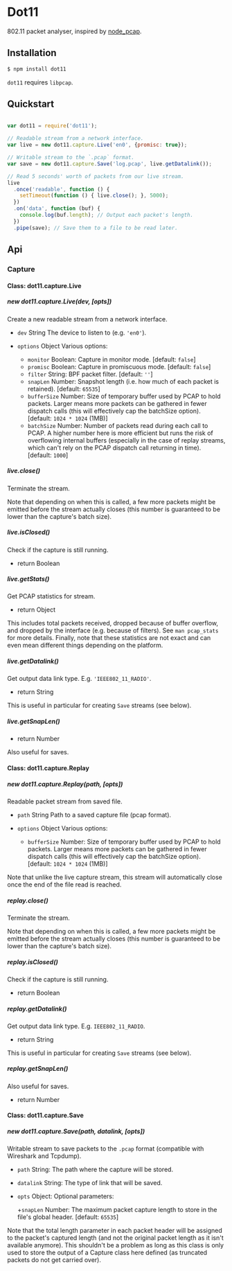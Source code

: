 Dot11
=====

802.11 packet analyser, inspired by
[node_pcap](https://github.com/mranney/node_pcap).


Installation
------------

```bash
$ npm install dot11
```

`dot11` requires `libpcap`.


Quickstart
----------

```javascript

var dot11 = require('dot11');

// Readable stream from a network interface.
var live = new dot11.capture.Live('en0', {promisc: true});

// Writable stream to the `.pcap` format.
var save = new dot11.capture.Save('log.pcap', live.getDatalink());

// Read 5 seconds' worth of packets from our live stream.
live
  .once('readable', function () {
    setTimeout(function () { live.close(); }, 5000);
  })
  .on('data', function (buf) {
    console.log(buf.length); // Output each packet's length.
  })
  .pipe(save); // Save them to a file to be read later.

```

Api
---

### Capture

#### Class: dot11.capture.Live

##### new dot11.capture.Live(dev, [opts])

Create a new readable stream from a network interface.

+ `dev` String The device to listen to (e.g. `'en0'`).
+ `options` Object Various options:

  + `monitor` Boolean: Capture in monitor mode. [default: `false`]
  + `promisc` Boolean: Capture in promiscuous mode. [default: `false`]
  + `filter` String: BPF packet filter. [default: `''`]
  + `snapLen` Number: Snapshot length (i.e. how much of each packet is
    retained). [default: `65535`]
  + `bufferSize` Number: Size of temporary buffer used by PCAP to hold packets.
    Larger means more packets can be gathered in fewer dispatch calls (this
    will effectively cap the batchSize option). [default: `1024 * 1024` (1MB)]
  + `batchSize` Number: Number of packets read during each call to PCAP. A
    higher number here is more efficient but runs the risk of overflowing
    internal buffers (especially in the case of replay streams, which can't
    rely on the PCAP dispatch call returning in time). [default: `1000`]

##### live.close()

Terminate the stream.

Note that depending on when this is called, a few more packets might be emitted
before the stream actually closes (this number is guaranteed to be lower than
the capture's batch size).

##### live.isClosed()

Check if the capture is still running.

+ return Boolean

##### live.getStats()

Get PCAP statistics for stream.

+ return Object

This includes total packets received, dropped because of buffer overflow, and
dropped by the interface (e.g. because of filters). See `man pcap_stats` for
more details. Finally, note that these statistics are not exact and can even
mean different things depending on the platform.

##### live.getDatalink()

Get output data link type. E.g. `'IEEE802_11_RADIO'`.

+ return String

This is useful in particular for creating `Save` streams (see below).

##### live.getSnapLen()

+ return Number

Also useful for saves.


#### Class: dot11.capture.Replay

##### new dot11.capture.Replay(path, [opts])

Readable packet stream from saved file.

+ `path` String Path to a saved capture file (pcap format).
+ `options` Object Various options:

  + `bufferSize` Number: Size of temporary buffer used by PCAP to hold packets.
    Larger means more packets can be gathered in fewer dispatch calls (this
    will effectively cap the batchSize option). [default: `1024 * 1024` (1MB)]

Note that unlike the live capture stream, this stream will automatically
close once the end of the file read is reached.

##### replay.close()

Terminate the stream.

Note that depending on when this is called, a few more packets might be emitted
before the stream actually closes (this number is guaranteed to be lower than
the capture's batch size).

##### replay.isClosed()

Check if the capture is still running.

+ return Boolean

##### replay.getDatalink()

Get output data link type. E.g. `IEEE802_11_RADIO`.

+ return String

This is useful in particular for creating `Save` streams (see below).

##### replay.getSnapLen()

Also useful for saves.

+ return Number


#### Class: dot11.capture.Save

##### new dot11.capture.Save(path, datalink, [opts])

Writable stream to save packets to the `.pcap` format (compatible with
Wireshark and Tcpdump).

+ `path` String: The path where the capture will be stored.
+ `datalink` String: The type of link that will be saved.
+ `opts` Object: Optional parameters:

  +`snapLen` Number: The maximum packet capture length to store in the
    file's global header. [default: `65535`]

Note that the total length parameter in each packet header will be
assigned to the packet's captured length (and not the original packet
length as it isn't available anymore). This shouldn't be a problem as long
as this class is only used to store the output of a Capture class here
defined (as truncated packets do not get carried over).

